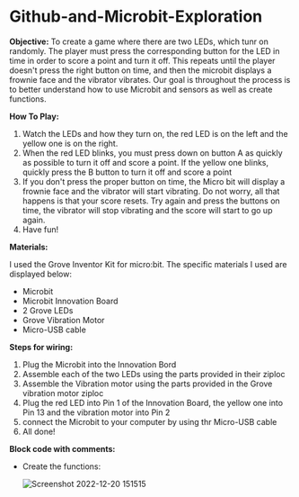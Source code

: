# Github-and-Microbit-Exploration
<p><b>Objective:</b>
To create a game where there are two LEDs, which tunr on randomly. The player must press the corresponding button for the LED in time in order to score a point and turn it off. This repeats until the player doesn't press the right button on time, and then the microbit displays a frownie face and the vibrator vibrates. Our goal is throughout the process is to better understand how to use Microbit and sensors as well as create functions.</p>

<p><b>How To Play:</b>
<ol>
  <li>Watch the LEDs and how they turn on, the red LED is on the left and the yellow one is on the right.</li>
  <li>When the red LED blinks, you must press down on button A as quickly as possible to turn it off and score a point. If the yellow one blinks, quickly press the B button to turn it off and score a point</li>
  <li>If you don't press the proper button on time, the Micro bit will display a frownie face and the vibrator will start vibrating. Do not worry, all that happens is that your score resets. Try again and press the buttons on time, the vibrator will stop vibrating and the score will start to go up again.</li>
  <li>Have fun!</li>
</ol></p>


<p><b>Materials:</b></p>

<p>I used the Grove Inventor Kit for micro:bit. The specific materials I used are displayed below:
<ul>
<li>Microbit</li>
<li>Microbit Innovation Board</li>
<li>2 Grove LEDs</li>
<li>Grove Vibration Motor</li>
<li>Micro-USB cable</li>
</ul></p>


<p><b>Steps for wiring:</b>
<ol>
  <li>Plug the Microbit into the Innovation Bord</li>
  <li>Assemble each of the two LEDs using the parts provided in their ziploc</li>
  <li>Assemble the Vibration motor using the parts provided in the Grove vibration motor ziploc</li>
  <li>Plug the red LED into Pin 1 of the Innovation Board, the yellow one into Pin 13 and the vibration motor into Pin 2</li>
  <li>connect the Microbit to your computer by using thr Micro-USB cable</li>
  <li>All done!</li>
</ol></p>

<p><b>Block code with comments:</b></p>
<ul>
  <li>Create the functions:</li>

![Screenshot 2022-12-20 151515](https://user-images.githubusercontent.com/113818647/208784308-305eba2d-9a89-4e3f-8a6a-1edcf7f9ae91.png)

 

  

